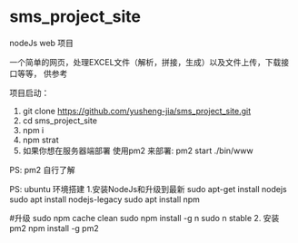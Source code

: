 # sms_project_site
nodeJs web 项目

一个简单的网页，处理EXCEL文件（解析，拼接，生成）以及文件上传，下载接口等等，
供参考


项目启动：
1. git clone https://github.com/yusheng-jia/sms_project_site.git
2. cd sms_project_site 
3. npm i
4. npm strat
5. 如果你想在服务器端部署 使用pm2 来部署: pm2 start ./bin/www

PS: pm2 自行了解

PS: ubuntu 环境搭建
1.安装NodeJs和升级到最新
sudo apt-get install nodejs
sudo apt install nodejs-legacy
sudo apt install npm

#升级
sudo npm cache clean
sudo npm install -g n 
sudo n stable
2. 安装pm2
npm install -g pm2 

